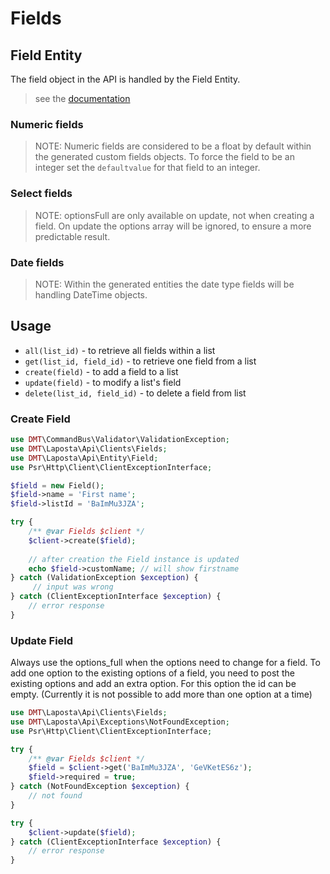 # Fields 

## Field Entity

The field object in the API is handled by the Field Entity.

> see the [documentation](https://api.laposta.nl/doc/index.en.php#fields)

### Numeric fields

> NOTE: Numeric fields are considered to be a float by default within the generated custom fields objects.
> To force the field to be an integer set the `defaultvalue` for that field to an integer.

### Select fields 

> NOTE: optionsFull are only available on update, not when creating a field.
> On update the options array will be ignored, to ensure a more predictable result.

### Date fields

> NOTE: Within the generated entities the date type fields will be handling DateTime objects.
 
## Usage

* `all(list_id)` - to retrieve all fields within a list
* `get(list_id, field_id)` - to retrieve one field from a list
* `create(field)` - to add a field to a list
* `update(field)` - to modify a list's field
* `delete(list_id, field_id)` - to delete a field from list

### Create Field

```php
use DMT\CommandBus\Validator\ValidationException;
use DMT\Laposta\Api\Clients\Fields;
use DMT\Laposta\Api\Entity\Field;
use Psr\Http\Client\ClientExceptionInterface;

$field = new Field();
$field->name = 'First name';
$field->listId = 'BaImMu3JZA';

try {
    /** @var Fields $client */
    $client->create($field);
    
    // after creation the Field instance is updated
    echo $field->customName; // will show firstname 
} catch (ValidationException $exception) {
     // input was wrong 
} catch (ClientExceptionInterface $exception) {
    // error response
}
```

### Update Field

Always use the options_full when the options need to change for a field.
To add one option to the existing options of a field, you need to post the existing options and add an extra option.
For this option the id can be empty. (Currently it is not possible to add more than one option at a time)

```php
use DMT\Laposta\Api\Clients\Fields;
use DMT\Laposta\Api\Exceptions\NotFoundException;
use Psr\Http\Client\ClientExceptionInterface;

try {
    /** @var Fields $client */
    $field = $client->get('BaImMu3JZA', 'GeVKetES6z');
    $field->required = true;
} catch (NotFoundException $exception) {
    // not found
}

try {
    $client->update($field);
} catch (ClientExceptionInterface $exception) {
    // error response
}
```